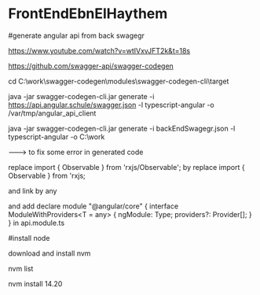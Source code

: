 # FrontEndEbnElHaythem

#generate angular api from back swagegr

https://www.youtube.com/watch?v=wtIVxvJFT2k&t=18s

https://github.com/swagger-api/swagger-codegen

cd C:\work\swagger-codegen\modules\swagger-codegen-cli\target

java -jar swagger-codegen-cli.jar generate    -i https://api.angular.schule/swagger.json    -l typescript-angular    -o /var/tmp/angular_api_client

java -jar swagger-codegen-cli.jar generate    -i backEndSwagegr.json    -l typescript-angular    -o C:\work


---> to fix some error in generated code

replace import { Observable } from 'rxjs/Observable'; by replace import { Observable } from 'rxjs;

and link by any

and add
 declare module "@angular/core" {
    interface ModuleWithProviders<T = any> {
        ngModule: Type<T>;
        providers?: Provider[];
    }
}
in api.module.ts

#install node

download and install nvm

nvm list

nvm install 14.20
